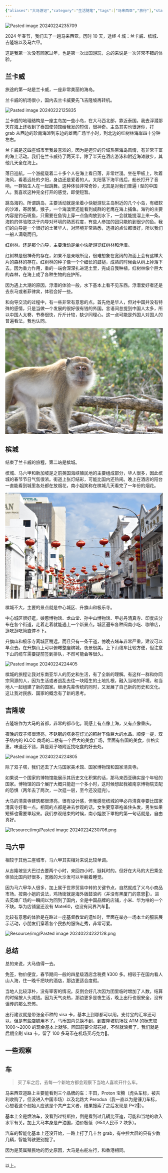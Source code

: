 ```yaml
---
{"aliases":"大马游记","category":"生活随笔","tags":["马来西亚","旅行"],"status":"published","link":"NA","date created":"2024-02-22 Thu 12:43:23","date modified":"2024-03-01 Fri 23:23:55","dg-publish":true,"permalink":"/Blog/Life/大马游记/","dgPassFrontmatter":true}
---
```


![Pasted image 20240224235709](https://github.com/Yunz93/PicRepo/raw/main/image/%E8%90%BD%E6%97%A5%E5%B7%A1%E8%88%AA.png)

2024 年春节，我们去了一趟马来西亚。历时 10 天，途经 4 城：兰卡威、槟城、吉隆坡以及马六甲。

这是我第一次没有回家过年，也是第一次出国游玩，总的来说是一次非常不错的体验。

## 兰卡威

旅途的第一站是兰卡威，一座非常美丽的海岛。

兰卡威的机场很小，国内去兰卡威要先飞吉隆坡再转机。

![Pasted image 20240222125835](https://github.com/Yunz93/PicRepo/raw/main/image/%E9%A3%9E%E5%BE%80%E5%85%B0%E5%8D%A1%E5%A8%81.png)

兰卡威的地理结构是一座主岛加一些小岛，在大马西北部，靠近泰国。我去浮潜那天在海上还收到了泰国使领馆给我发的短信，很神奇。主岛其实也很迷你，打 grab 从西边的珍南海滩到东边的雄鹰广场半小时，到北边的红树林海岸四十分钟左右。

兰卡威是这四座城市里我最喜欢的，因为是迥异的异域热带海岛风情，有非常丰富的海上活动。我们在兰卡威待了两天半，除了半天在酒店游泳和附近海滩散步，其他几天全在海上。

落日巡航。一个游艇载着二十多个人在海上看日落，非常烂漫。坐在甲板上，吹着海风，看着远处的夕阳，身边还是爱着的人。太阳落下海平线后，船长打开了音响，一群陌生人在一起跳舞。这种体验非常奇妙，尤其是对我们普遍 i 型的中国人。我喜欢这种完全打开的感觉，即使短暂。

跳岛海钓。所谓跳岛，主要活动就是坐着小快艇游玩主岛附近的几个小岛，有细软的沙滩，寄居蟹，猴子，一个海澳里还能看到成群的老鹰在海上捕鱼。海钓的主要内容是钓石斑鱼，只需要在鱼钩上穿一点鱼肉放到水下，一会就能提溜上来一条。海钓的体验取决于向导对环境的熟悉程度，有些人参加的团只能钓到很少的鱼。我们的向导是一个很好的土著华人，对环境非常熟悉，选择的点位都很好，所以我们一船人满载而归。

红树林。还是那个向导，主要活动是坐小快艇游览红树林和浮潜。

红树林是很神奇的存在，如果不是亲眼所见，很难想象在宽阔的海面上会有这样大片的森林的存在。红树林的种子像一个个细长的鼓槌，成熟的时候会从树上掉落下去。因为重力作用，重的一端会深深扎进泥土里，完成自我种植。红树林像个巨大的森林，在海上成了各种生物的庇护所。

因为遇上大潮的原因，浮潜的体验一般，水下基本上看不见东西。浮潜爱好者还是去东马或者菲律宾，体验会好一些。

和向导交流的过程中，有一些非常有意思的点。首先他是华人，但对中国并没有特殊的感情，只是当做一个发展的很好很有钱的外国。言语间总提到中国人太多，所以中国人太卷，节奏很快，斤斤计较，缺少同理心。这一点可能是外国人对国人的普遍看法，我也认同。

![1ED1ACA4-558A-4EFC-880A-7334D735784E_1_105_c](https://github.com/Yunz93/PicRepo/raw/main/image/%E5%85%B0%E5%8D%A1%E5%A8%81%E7%9A%84%E7%8C%B4%E5%AD%90.jpeg)

## 槟城

结束了兰卡威的旅程，第二站是槟城。

槟城、马六甲和新加坡是之前英国海峡殖民地的主要组成部分，华人很多，因此槟城的春节节日气氛很浓。街道上张灯结彩，可能比国内还热闹。晚上在酒店的阳台一直能看到城里各处都在放烟花，南小姐笑称在槟城几天看完了一年份的烟花。

![F4984493-A116-4DC0-9AFF-E95554357F55_1_105_c](https://github.com/Yunz93/PicRepo/raw/main/image/%E6%A7%9F%E5%9F%8E%E8%A1%97%E6%99%AF.jpeg)

槟城不大，主要的景点就是中心城区、升旗山和极乐寺。

中心城区很好逛，娘惹博物馆、龙山堂、孙中山博物馆、甲必丹清真寺、印度庙分布在各个街道，走着走着就能遇上一个新景点。城区遍布各种闽南小吃、咖啡店，逛吃逛吃简直停不下。

升旗山和极乐寺离城区稍远，而且只有一条干道，傍晚去堵车非常严重，建议可以早点去。在升旗山上可以俯瞰整座槟城，夜景很美。上下山缆车比较方便，但注意下山的缆车需要提前签到排队，不然可能会等很久。

![Pasted image 20240224224405](https://github.com/Yunz93/PicRepo/raw/main/image/%E5%8D%87%E6%97%97%E5%B1%B1%E5%A4%9C%E6%99%AF.png)

槟城的旅程让我对东南亚华人的历史和生活，有了全新的理解。有这样一群和你同宗同源的人，因为生活或者战乱去往一块陌生的土地扎根，融入当地的环境，和当地人一起组建了新的国家。继承先辈传统的同时，又发展了自己新的历史和文化。这让我对民族、国家的概念有了新的思考。

## 吉隆坡

吉隆坡作为大马的首都，非常的都市化。观感上有点像上海，又有点像重庆。

夜晚的双子塔很漂亮，不锈钢的塔身在灯光的照射下像巨大的水晶。顺便一提，双子塔内的 KLCC 商场的二楼有一个巨大的美食广场，里面有各国的美食，价格实惠，味道还不错，算是双子塔附近找吃食的好去处。

![Pasted image 20240224224805](https://github.com/Yunz93/PicRepo/raw/main/image/%E5%A4%9C%E6%99%9A%E7%9A%84%E5%8F%8C%E5%AD%90%E5%A1%94.png)

除了双子塔，我们还去了大马国家美术馆、国家博物馆和国家清真寺。

如果说一个国家的博物馆能展示其历史文化积累的话，那马来西亚确实是个年轻的国家。博物馆的四个展厅大概只能逛一个多小时，这时候想起我被南京博物院支配的恐惧（两年去了两次，一次逛一层，至今还没逛完）。

大马的清真寺建筑都很漂亮，很有设计感，但我感觉槟城的甲必丹清真寺要比国家清真寺好看一点。相同的点都是进去参观的话，女生要穿罩袍盖住头发，男生如果短裤也需要罩起来。我们参观结束的时候，南小姐脱下罩袍的第一句话就是，自由真好。

![Resource/img/Pasted image 20240224230706.png](/img/user/Resource/img/Pasted%20image%2020240224230706.png)

## 马六甲

相较于其他三座城市，马六甲其实相对来说比较单调。

从吉隆坡坐大巴过去要两个小时，来回四小时，挺耗时的。但好在大马的大巴乘坐体验比国内好很多，宽敞的大沙发可以半躺着睡觉。

因为马六甲华人很多，加上属于世界贸易中转的关键节点，自然就成了义乌小商品市场。按南小姐的说法，鸡场街就是海外版鼓浪屿（并没有黑厦门的意思🤣）。进去英雄广场的一瞬间以为回到了国内，全是中国品牌的店铺，小米、华为啥的一个不缺。华为店铺里还没有 Mate60，也没有问界汽车🤣。

比较有意思的体验是在路过一座基督教堂的遗址时，里面在举办一场本土的服装展示活动，小朋友们穿着各个民族的服饰走秀，非常可爱。  

![Resource/img/Pasted image 20240224232128.png](/img/user/Resource/img/Pasted%20image%2020240224232128.png)

## 总结

总的来说，大马值得一去。

免签，物价便宜，春节期间一般的四星级酒店含税费 ¥300 多。相较于在国内看人山人海，住一晚千把块的酒店，那边更适合度假。

当地人比较淳朴，没有宰客的情况。反倒会好几次因为团里临时增加了人数，结算的时候按人头减钱。因为天气炎热，那边更多是夜生活，晚上出行也很安全，没有谣传的那么恐怖。

出行建议就是带张全币种的 visa 卡，基本上到哪都可以用。支付宝的汇率还可以，但是有些店铺用不了。马币国内兑换不到，到吉隆坡机场找 ATM 的标志取 1000～2000 的现金基本上就够。回国前要全部花掉，不然就浪费了。我们就是后期全刷 visa 卡，留了 100 多马币在机场买巧克力🤣。

## 一些观察

## 车

>买了车之后，去每一个新地方都会观察下当地人喜欢开什么车。

马来西亚道路上主要能看到三个品牌的车：丰田，Proton 宝腾（虎头车标，被吉利收购了，但没进入中国市场）以及北路大 Perodua（我一直以为是镰刀车标，心想着这个创始人应该是个共产主义者，结果搜索了之后发现是 P+2🤣）。

基本上全是燃油车，没看到过特斯拉，倒是看到过几辆比亚迪，可能和当地的收入水平有关。加上大马本身是产油国，油价极低（95#人民币 2 块多）。

汽车的智能化基本上还没开始，一路上打了几十台 grab，有中控大屏的只有少数几辆，智能驾驶更别提了。

因为是英属殖民地的历史原因，大马是右舵左行，和香港相同。

---
以上。
